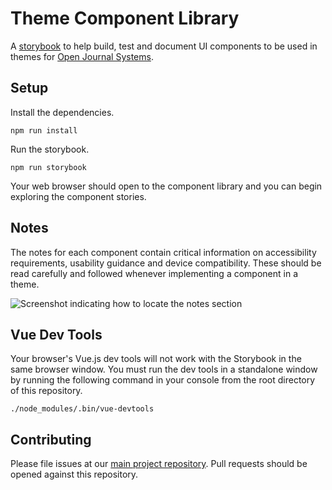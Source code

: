 # Theme Component Library

A [storybook](https://github.com/storybookjs/storybook) to help build, test and document UI components to be used in themes for [Open Journal Systems](https://github.com/pkp/ojs).

## Setup

Install the dependencies.

```
npm run install
```

Run the storybook.

```
npm run storybook
```

Your web browser should open to the component library and you can begin exploring the component stories.

## Notes

The notes for each component contain critical information on accessibility requirements, usability guidance and device compatibility. These should be read carefully and followed whenever implementing a component in a theme.

![Screenshot indicating how to locate the notes section](screenshot-notes.png)

## Vue Dev Tools

Your browser's Vue.js dev tools will not work with the Storybook in the same browser window. You must run the dev tools in a standalone window by running the following command in your console from the root directory of this repository.

```
./node_modules/.bin/vue-devtools
```

## Contributing

Please file issues at our [main project repository](https://github.com/pkp/pkp-lib/issues/). Pull requests should be opened against this repository.